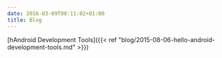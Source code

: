 ```yaml
---
date: 2016-03-09T00:11:02+01:00
title: Blog
---
```


[hAndroid Development Tools]({{< ref "blog/2015-08-06-hello-android-development-tools.md" >}})

